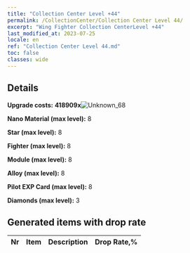 ```yaml
---
title: "Collection Center Level +44"
permalink: /CollectionCenter/Collection Center Level 44/
excerpt: "Wing Fighter Collection CenterLevel +44"
last_modified_at: 2023-07-25
locale: en
ref: "Collection Center Level 44.md"
toc: false
classes: wide
---
```



## Details

 **Upgrade costs:** **418909x**![Unknown_68](/images/item/bh_img25_p.png)

 **Nano Material (max level):** 8

 **Star (max level):** 8

 **Fighter (max level):** 8

 **Module (max level):** 8

 **Alloy (max level):** 8

 **Pilot EXP Card (max level):** 8

 **Diamonds (max level):** 3

## Generated items with drop rate

  |  Nr |     Item   |    Description   |  Drop Rate,% |
  |:----|:----------:|:-----------------|:-------------|

